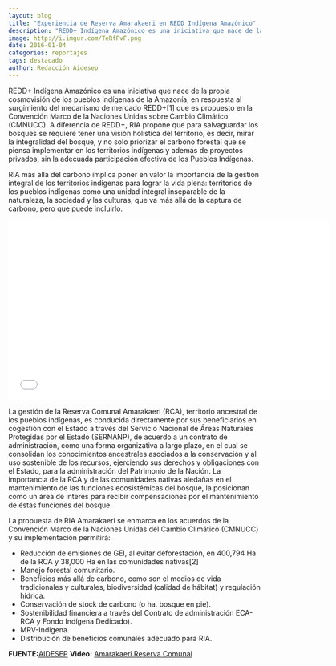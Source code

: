 ```yaml
---
layout: blog
title: "Experiencia de Reserva Amarakaeri en REDD Indígena Amazónico"
description: "REDD+ Indígena Amazónico es una iniciativa que nace de la propia cosmovisión de los pueblos indígenas de la Amazonía, en respuesta al surgimiento del mecanismo de mercado REDD+[1] que es propuesto en la Convención Marco de la Naciones Unidas sobre Cambio Climático (CMNUCC)."
image: http://i.imgur.com/TeRfPvF.png
date: 2016-01-04
categories: reportajes
tags: destacado
author: Redacción Aidesep
---
```


REDD+ Indígena Amazónico es una iniciativa que nace de la propia cosmovisión de los pueblos indígenas de la Amazonía, en respuesta al surgimiento del mecanismo de mercado REDD+[1] que es propuesto en la Convención Marco de la Naciones Unidas sobre Cambio Climático (CMNUCC). A diferencia de REDD+, RIA propone que para salvaguardar los bosques se requiere tener una visión holística del territorio, es decir, mirar la integralidad del bosque, y no solo priorizar el carbono forestal que se piensa implementar en los territorios indígenas y además de proyectos privados, sin la adecuada participación efectiva de los Pueblos Indígenas.

RIA más allá del carbono implica poner en valor la importancia de la gestión integral de los territorios indígenas para lograr la vida plena: territorios de los pueblos indígenas como una unidad integral inseparable de la naturaleza, la sociedad y las culturas, que va más allá de la captura de carbono, pero que puede incluirlo.

<div class="text-center">
	<iframe width="640" height="360" src="<iframe width="854" height="480" src="https://www.youtube.com/embed/jy9KElH-JBM" frameborder="0" allowfullscreen></iframe>
</div>

La gestión de la Reserva Comunal Amarakaeri (RCA), territorio ancestral de los pueblos indígenas, es conducida directamente por sus beneficiarios en cogestión con el Estado a través del Servicio Nacional de Áreas Naturales Protegidas por el Estado (SERNANP), de acuerdo a un contrato de administración, como una forma organizativa a largo plazo, en el cual se consolidan los conocimientos ancestrales asociados a la conservación y al uso sostenible de los recursos, ejerciendo sus derechos y obligaciones con el Estado, para la administración del Patrimonio de la Nación.  La importancia de la RCA y de las comunidades nativas aledañas en el mantenimiento de las funciones ecosistémicas del bosque, la posicionan como un área de interés para recibir compensaciones por el mantenimiento de éstas funciones del bosque.

La propuesta de RIA Amarakaeri se enmarca en los acuerdos de la Convención Marco de la Naciones Unidas del Cambio Climático (CMNUCC) y su implementación permitirá:

- Reducción de emisiones de GEI, al evitar deforestación, en 400,794 Ha de la RCA y 38,000 Ha en las comunidades nativas[2]
- Manejo forestal comunitario.
- Beneficios más allá de carbono, como son el medios de vida tradicionales y culturales, biodiversidad (calidad de hábitat) y regulación hídrica.
- Conservación de stock de carbono (o ha. bosque en pie).
- Sostenibilidad financiera a través del Contrato de administración ECA-RCA y Fondo Indígena Dedicado).
- MRV-Indigena.
- Distribución de beneficios comunales adecuado para RIA.

<b>FUENTE:</b>[AIDESEP](http://www.aidesep.org.pe/video-reserva-amarakaeri-presenta-video-de-ria-en-la-cop21/)
<b>Video:</b> [Amarakaeri Reserva Comunal](https://www.youtube.com/channel/UCoaarX9shb0BnKuu0Kd_FKQ)